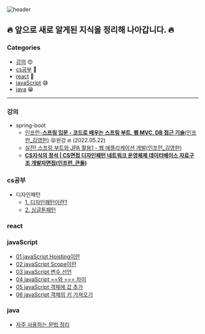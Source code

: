 ![header](https://capsule-render.vercel.app/api?type=Waving&color=gradient&height=300&section=header&text=👨‍💻&nbsp;TIL&nbsp;(2022년&nbsp;이후의&nbsp;새로운&nbsp;기록들)&fontSize=40&desc=📚&nbsp;Today&nbsp;I&nbsp;Learned&nbsp;📚&descAlign=60&descAlignY=65)


## 🔥 앞으로 새로 알게된 지식을 정리해 나아갑니다. 🔥


### Categories

* [강의](#강의) 😍
* [cs공부](#cs공부) 🤨
* [react](#react) 🤩
* [javaScript](#javaScript) 😅
* [java](#java) 😁

***

### 강의

- spring-boot
  - [인프런-**스프링 입문 - 코드로 배우는 스프링 부트, 웹 MVC, DB 접근 기술**(인프런_김영한)](./강의/springboot/스프링입문_김영한) 😝완강 🔚 (2022.05.22)
  - [실전! 스프링 부트와 JPA 활용1 - 웹 애플리케이션 개발(인프런_김영한)](./강의/springboot/JPA)
  - [**CS지식의 정석 | CS면접 디자인패턴 네트워크 운영체제 데이터베이스 자료구조 개발자면접(인프런_큰돌)**](./강의/CS지식)

### cs공부

- 디자인패턴
  - [1. 디자인패턴이란?](./디자인패턴/1_디자인패턴이란.md)
  - [2. 싱글톤패턴](./디자인패턴/2_싱글톤패턴.md)

### react

### javaScript

- [01 javaScript Hoisting이란](./javaScript/01_javaScript_Hoisting이란.md)
- [02 javaScript Scope이란](./javaScript/02_javaScript_Scope이란.md)
- [03 javaScript 변수 선언](./javaScript/03_javaScript_변수선언.md)
- [04 javaScript ==와 === 차이](./javaScript/04_javaScript_==와===.md)
- [05 javaScript 객체에 값 추가](./javaScript/05_javaScript_객체에_값추가.md)
- [06 javaScript 객체의 키 가져오기](./javaScript/06_javaScript_객체의_키가져오기.md)

### java

- [자주 사용하는 문법 정리](./자주_사용하는_문법_정리/정리.md)